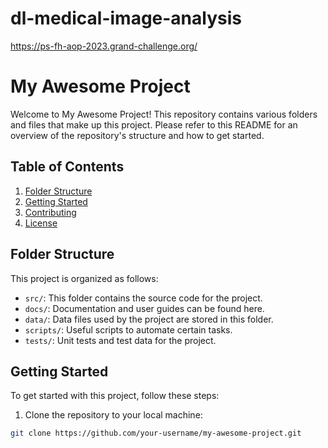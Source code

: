 # dl-medical-image-analysis

https://ps-fh-aop-2023.grand-challenge.org/

# My Awesome Project

Welcome to My Awesome Project! This repository contains various folders and files that make up this project. Please refer to this README for an overview of the repository's structure and how to get started.

## Table of Contents

1. [Folder Structure](#folder-structure)
2. [Getting Started](#getting-started)
3. [Contributing](#contributing)
4. [License](#license)

## Folder Structure

This project is organized as follows:

- `src/`: This folder contains the source code for the project.
- `docs/`: Documentation and user guides can be found here.
- `data/`: Data files used by the project are stored in this folder.
- `scripts/`: Useful scripts to automate certain tasks.
- `tests/`: Unit tests and test data for the project.

## Getting Started

To get started with this project, follow these steps:

1. Clone the repository to your local machine:

```bash
git clone https://github.com/your-username/my-awesome-project.git
